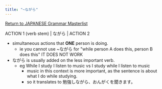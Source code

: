 ```yaml
---
title: "~ながら"
---
```


[Return to JAPANESE Grammar Masterlist](notes/AE/JAPANESE/grammarMasterlist.md)

ACTION 1 (verb stem) | ながら | ACTION 2

- simultaneous actions that **ONE** person is doing.
  - ie you cannot use ~ながら for "while person A does this, person B does this" IT DOES NOT WORK
- ながら is usually added on the less important verb.
  - eg While I study I listen to music vs I study while I listen to music
    - music in this context is more important, as the sentence is about what I do while studying.
    - so it translates to 勉強しながら、おんがくを聞きます。
